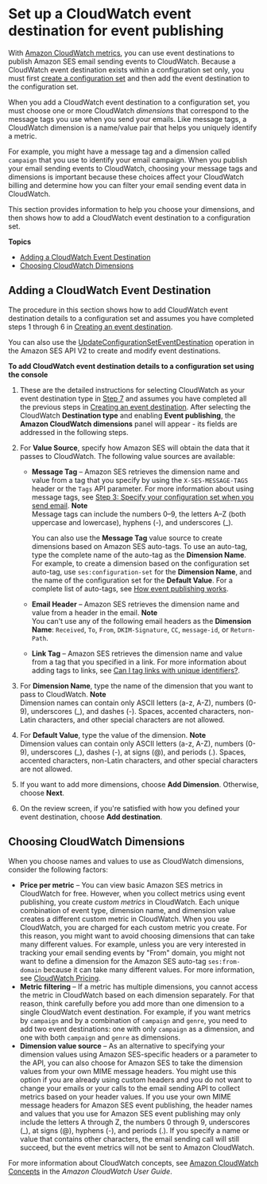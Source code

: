 # Set up a CloudWatch event destination for event publishing<a name="event-publishing-add-event-destination-cloudwatch"></a>

With [Amazon CloudWatch metrics](https://docs.aws.amazon.com/AmazonCloudWatch/latest/monitoring/working_with_metrics.html), you can use event destinations to publish Amazon SES email sending events to CloudWatch\. Because a CloudWatch event destination exists within a configuration set only, you must first [create a configuration set](event-publishing-create-configuration-set.md) and then add the event destination to the configuration set\.

When you add a CloudWatch event destination to a configuration set, you must choose one or more CloudWatch *dimensions* that correspond to the message tags you use when you send your emails\. Like message tags, a CloudWatch dimension is a name/value pair that helps you uniquely identify a metric\.

For example, you might have a message tag and a dimension called `campaign` that you use to identify your email campaign\. When you publish your email sending events to CloudWatch, choosing your message tags and dimensions is important because these choices affect your CloudWatch billing and determine how you can filter your email sending event data in CloudWatch\.

This section provides information to help you choose your dimensions, and then shows how to add a CloudWatch event destination to a configuration set\.

**Topics**
+ [Adding a CloudWatch Event Destination](#event-publishing-add-event-destination-cloudwatch-add)
+ [Choosing CloudWatch Dimensions](#event-publishing-add-event-destination-cloudwatch-dimensions)

## Adding a CloudWatch Event Destination<a name="event-publishing-add-event-destination-cloudwatch-add"></a>

The procedure in this section shows how to add CloudWatch event destination details to a configuration set and assumes you have completed steps 1 through 6 in [Creating an event destination](event-destinations-manage.md#event-destination-add)\.

You can also use the [UpdateConfigurationSetEventDestination](https://docs.aws.amazon.com/ses/latest/APIReference-V2/API_UpdateConfigurationSetEventDestination.html) operation in the Amazon SES API V2 to create and modify event destinations\.

**To add CloudWatch event destination details to a configuration set using the console**

1. These are the detailed instructions for selecting CloudWatch as your event destination type in [Step 7](event-destinations-manage.md#specify-event-dest-step) and assumes you have completed all the previous steps in [Creating an event destination](event-destinations-manage.md#event-destination-add)\. After selecting the CloudWatch **Destination type** and enabling **Event publishing**, the **Amazon CloudWatch dimensions** panel will appear \- its fields are addressed in the following steps\.

1. For **Value Source**, specify how Amazon SES will obtain the data that it passes to CloudWatch\. The following value sources are available:
   + **Message Tag** – Amazon SES retrieves the dimension name and value from a tag that you specify by using the `X-SES-MESSAGE-TAGS` header or the `Tags` API parameter\. For more information about using message tags, see [Step 3: Specify your configuration set when you send email](event-publishing-send-email.md)\.
**Note**  
Message tags can include the numbers 0–9, the letters A–Z \(both uppercase and lowercase\), hyphens \(\-\), and underscores \(\_\)\.

     You can also use the **Message Tag** value source to create dimensions based on Amazon SES auto\-tags\. To use an auto\-tag, type the complete name of the auto\-tag as the **Dimension Name**\. For example, to create a dimension based on the configuration set auto\-tag, use `ses:configuration-set` for the **Dimension Name**, and the name of the configuration set for the **Default Value**\. For a complete list of auto\-tags, see [How event publishing works](monitor-using-event-publishing.md#event-publishing-how-works)\.
   + **Email Header** – Amazon SES retrieves the dimension name and value from a header in the email\.
**Note**  
You can't use any of the following email headers as the **Dimension Name**: `Received`, `To`, `From`, `DKIM-Signature`, `CC`, `message-id`, or `Return-Path`\.
   + **Link Tag** – Amazon SES retrieves the dimension name and value from a tag that you specified in a link\. For more information about adding tags to links, see [Can I tag links with unique identifiers?](faqs-metrics.md#sending-metric-faqs-clicks-q5)\.

1. For **Dimension Name**, type the name of the dimension that you want to pass to CloudWatch\.
**Note**  
Dimension names can contain only ASCII letters \(a\-z, A\-Z\), numbers \(0\-9\), underscores \(\_\), and dashes \(\-\)\. Spaces, accented characters, non\-Latin characters, and other special characters are not allowed\.

1. For **Default Value**, type the value of the dimension\.
**Note**  
Dimension values can contain only ASCII letters \(a\-z, A\-Z\), numbers \(0\-9\), underscores \(\_\), dashes \(\-\), at signs \(@\), and periods \(\.\)\. Spaces, accented characters, non\-Latin characters, and other special characters are not allowed\.

1. If you want to add more dimensions, choose **Add Dimension**\. Otherwise, choose **Next**\.

1. On the review screen, if you're satisfied with how you defined your event destination, choose **Add destination**\.

## Choosing CloudWatch Dimensions<a name="event-publishing-add-event-destination-cloudwatch-dimensions"></a>

When you choose names and values to use as CloudWatch dimensions, consider the following factors:
+ **Price per metric** – You can view basic Amazon SES metrics in CloudWatch for free\. However, when you collect metrics using event publishing, you create *custom metrics* in CloudWatch\. Each unique combination of event type, dimension name, and dimension value creates a different custom metric in CloudWatch\. When you use CloudWatch, you are charged for each custom metric you create\. For this reason, you might want to avoid choosing dimensions that can take many different values\. For example, unless you are very interested in tracking your email sending events by "From" domain, you might not want to define a dimension for the Amazon SES auto\-tag `ses:from-domain` because it can take many different values\. For more information, see [CloudWatch Pricing](https://aws.amazon.com/cloudwatch/pricing)\. 
+ **Metric filtering** – If a metric has multiple dimensions, you cannot access the metric in CloudWatch based on each dimension separately\. For that reason, think carefully before you add more than one dimension to a single CloudWatch event destination\. For example, if you want metrics by `campaign` and by a combination of `campaign` and `genre`, you need to add two event destinations: one with only `campaign` as a dimension, and one with both `campaign` and `genre` as dimensions\.
+ **Dimension value source** – As an alternative to specifying your dimension values using Amazon SES\-specific headers or a parameter to the API, you can also choose for Amazon SES to take the dimension values from your own MIME message headers\. You might use this option if you are already using custom headers and you do not want to change your emails or your calls to the email sending API to collect metrics based on your header values\. If you use your own MIME message headers for Amazon SES event publishing, the header names and values that you use for Amazon SES event publishing may only include the letters A through Z, the numbers 0 through 9, underscores \(\_\), at signs \(@\), hyphens \(\-\), and periods \(\.\)\. If you specify a name or value that contains other characters, the email sending call will still succeed, but the event metrics will not be sent to Amazon CloudWatch\.

For more information about CloudWatch concepts, see [Amazon CloudWatch Concepts](https://docs.aws.amazon.com/AmazonCloudWatch/latest/monitoring/cloudwatch_concepts.html) in the *Amazon CloudWatch User Guide*\.